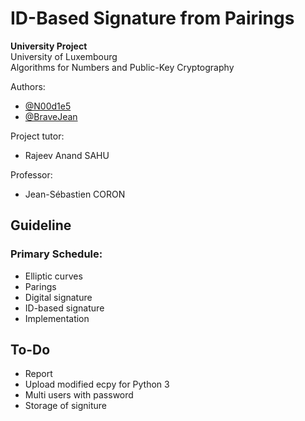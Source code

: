 # ID-Based Signature from Pairings

**University Project**<br/>
University of Luxembourg<br/>
Algorithms for Numbers and Public-Key Cryptography

Authors:

- [@N00d1e5](https://github.com/n00d1e5)
- [@BraveJean](https://github.com/BraveJean)

Project tutor:

- Rajeev Anand SAHU

Professor:

- Jean-Sébastien CORON

## Guideline

### Primary Schedule:

- Elliptic curves
- Parings
- Digital signature
- ID-based signature
- Implementation

## To-Do

- Report
- Upload modified ecpy for Python 3
- Multi users with password
- Storage of signiture
